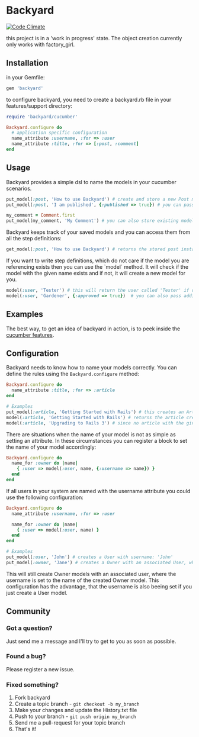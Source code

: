 # Backyard

[![Code Climate](https://codeclimate.com/badge.png)](https://codeclimate.com/github/senny/backyard)

this project is in a 'work in progress' state. The object creation currently only works with factory_girl.

## Installation

in your Gemfile:

```ruby
gem 'backyard'
```

to configure backyard, you need to create a backyard.rb file in your features/support directory:

```ruby
require 'backyard/cucumber'

Backyard.configure do
  # application specific configuration
  name_attribute :username, :for => :user
  name_attribute :title, :for => [:post, :comment]
end
```

## Usage

Backyard provides a simple dsl to name the models in your cucumber scenarios.

```ruby
put_model(:post, 'How to use Backyard') # create and store a new Post model named 'How to use Backyard'
put_model(:post, 'I am published', {:published => true}) # you can pass additional options for the factory

my_comment = Comment.first
put_model(my_comment, 'My Comment') # you can also store existing models
```

Backyard keeps track of your saved models and you can access them from all the step definitions:

```ruby
get_model(:post, 'How to use Backyard') # returns the stored post instance
```

If you want to write step definitions, which do not care if the model you are referencing exists then you can use the `model´ method. It will check if the model with the given name exists and if not, it will create a new model for you.

```ruby
model(:user, 'Tester') # this will return the user called 'Tester' if one has been crated, otherwise it will create a new model for you
model(:user, 'Gardener', {:approved => true})  # you can also pass additional attributes for the factories
```

## Examples

The best way, to get an idea of backyard in action, is to peek inside the [cucumber features](https://github.com/senny/backyard/tree/master/features).

## Configuration

Backyard needs to know how to name your models correctly. You can define the rules using the `Backyard.configure` method:

```ruby
Backyard.configure do
  name_attribute :title, :for => :article
end

# Examples
put_model(:article, 'Getting Started with Rails') # this creates an Article instance with the titel: 'Getting Started with Rails'
model(:article, 'Getting Started with Rails') # returns the article created above
model(:article, 'Upgrading to Rails 3') # since no article with the given name has been created it will create one.
```

There are situations when the name of your model is not as simple as setting an attribute. In these circumstances you can register a block to set the name of your model accordingly:

```ruby
Backyard.configure do
  name_for :owner do |name|
    { :user => model(:user, name, {:username => name}) }
  end
end
```

If all users in your system are named with the username attribute you could use the following configuration:

```ruby
Backyard.configure do
  name_attribute :username, :for => :user

  name_for :owner do |name|
    { :user => model(:user, name) }
  end
end

# Examples
put_model(:user, 'John') # creates a User with username: 'John'
put_model(:owner, 'Jane') # creates a Owner with an associated User, which has the username: 'Jane'
```

This will still create Owner models with an associated user, where the username is set to the name of the created Owner model. This configuration has the advantage, that the username is also beeing set if you just create a User model.

## Community

### Got a question?

Just send me a message and I'll try to get to you as soon as possible.

### Found a bug?

Please register a new issue.

### Fixed something?

1. Fork backyard
2. Create a topic branch - `git checkout -b my_branch`
3. Make your changes and update the History.txt file
4. Push to your branch - `git push origin my_branch`
5. Send me a pull-request for your topic branch
6. That's it!
